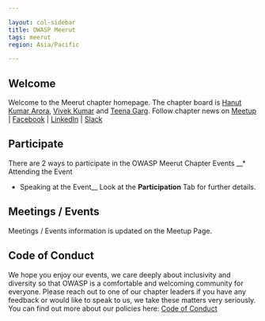 ```yaml
---

layout: col-sidebar
title: OWASP Meerut
tags: meerut
region: Asia/Pacific

---
```


## Welcome
Welcome to the Meerut chapter homepage. The chapter board is [Hanut Kumar Arora](mailto:hanut.arora@owasp.org), [Vivek Kumar](mailto:vivek.kumar@owasp.org) and [Teena Garg](mailto:teena.garg@owasp.org).
Follow chapter news on [Meetup](https://www.meetup.com/OWASP-Meerut-Chapter/) | [Facebook](https://www.facebook.com/OWASPMeerut) | [LinkedIn](https://www.linkedin.com/groups/10441368/) | [Slack](https://owasp.slack.com/messages/CJNJRF327)

## Participate
There are 2 ways to participate in the OWASP Meerut Chapter Events
__* Attending the Event
* Speaking at the Event__
Look at the **Participation** Tab for further details.

## Meetings / Events
Meetings / Events information is updated on the Meetup Page.

## Code of Conduct
We hope you enjoy our events, we care deeply about inclusivity and diversity so that OWASP is a comfortable and welcoming community for everyone. Please reach out to one of our chapter leaders if you have any feedback or would like to speak to us, we take these matters very seriously. You can find out more about our policies here: [Code of Conduct](/www-policy/operational/code-of-conduct.html)